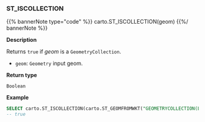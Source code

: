 ### ST_ISCOLLECTION

{{% bannerNote type="code" %}}
carto.ST_ISCOLLECTION(geom)
{{%/ bannerNote %}}

**Description**

Returns `true` if _geom_ is a `GeometryCollection`.

* `geom`: `Geometry` input geom.

**Return type**

`Boolean`

**Example**

``` sql
SELECT carto.ST_ISCOLLECTION(carto.ST_GEOMFROMWKT("GEOMETRYCOLLECTION(LINESTRING(1 1, 2 3), POINT(0 4)), LINESTRING EMPTY"));
-- true
```